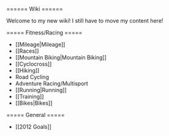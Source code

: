 ====== Wiki ======

Welcome to my new wiki! I still have to move my content here!

===== Fitness/Racing =====

  * [[Mileage|Mileage]]
  * [[Races]]
  * [[Mountain Biking|Mountain Biking]]
  * [[Cyclocross]]
  * [[Hiking]]
  * Road Cycling
  * Adventure Racing/Multisport
  * [[Running|Running]]
  * [[Training]]
  * [[Bikes|Bikes]]

===== General =====

  * [[2012 Goals]]

